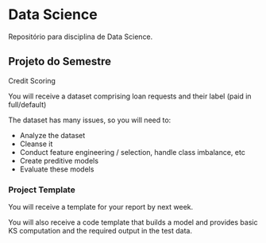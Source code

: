 # Data Science 

Repositório para disciplina de Data Science.

## Projeto do Semestre

Credit Scoring

You will receive a dataset comprising loan requests and their label (paid in full/default)

The dataset has many issues, so you will need to:

* Analyze the dataset
* Cleanse it
* Conduct feature engineering / selection, handle class imbalance, etc
* Create preditive models
* Evaluate these models 

### Project Template

You will receive a template for your report by next week.

You will also receive a code template that builds a model and provides basic KS computation and the required output in the test data.
